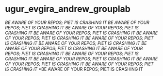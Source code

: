 # ugur_evgira_andrew_grouplab


*BE AWARE OF YOUR REPOS; PIET IS CRASHING IT*
*BE AWARE OF YOUR REPOS; PIET IS CRASHING IT*
*BE AWARE OF YOUR REPOS; PIET IS CRASHING IT*
*BE AWARE OF YOUR REPOS; PIET IS CRASHING IT*
*BE AWARE OF YOUR REPOS; PIET IS CRASHING IT*
*BE AWARE OF YOUR REPOS; PIET IS CRASHING IT*
*BE AWARE OF YOUR REPOS; PIET IS CRASHING IT*
*BE AWARE OF YOUR REPOS; PIET IS CRASHING IT*
*BE AWARE OF YOUR REPOS; PIET IS CRASHING IT*
*BE AWARE OF YOUR REPOS; PIET IS CRASHING IT*
*BE AWARE OF YOUR REPOS; PIET IS CRASHING IT*
*BE AWARE OF YOUR REPOS; PIET IS CRASHING IT*
*BE AWARE OF YOUR REPOS; PIET IS CRASHING IT*
*BE AWARE OF YOUR REPOS; PIET IS CRASHING IT
